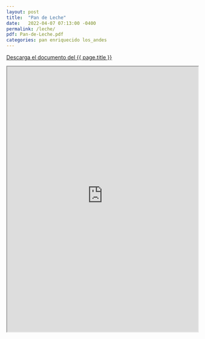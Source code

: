 ```yaml
---
layout: post
title:  "Pan de Leche"
date:   2022-04-07 07:13:00 -0400
permalink: /leche/
pdf: Pan-de-Leche.pdf
categories: pan enriquecido los_andes
---
```


<a href="https://mapadepanesvenezolanos.github.io/assets/pdf/{{ page.pdf }}">Descarga el documento del {{ page.title }}</a>

<iframe src="https://mapadepanesvenezolanos.github.io/assets/pdf/{{ page.pdf }}" width="100%" height="700px">
